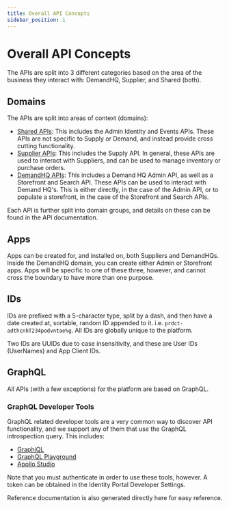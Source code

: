 ```yaml
---
title: Overall API Concepts
sidebar_position: 1
---
```


# Overall API Concepts

The APIs are split into 3 different categories based on the area of the business they interact with: DemandHQ, Supplier, and Shared (both).

## Domains

The APIs are split into areas of context (domains):

-   [Shared APIs](shared-apis/concepts): This includes the Admin Identity and Events APIs. These APIs are not specific to Supply or Demand, and instead provide cross cutting functionality.
-   [Supplier APIs](supplier-apis/concepts): This includes the Supply API. In general, these APIs are used to interact with Suppliers, and can be used to manage inventory or purchase orders.
-   [DemandHQ APIs](demandhq-apis/concepts): This includes a Demand HQ Admin API, as well as a Storefront and Search API. These APIs can be used to interact with Demand HQ's. This is either directly, in the case of the Admin API, or to populate a storefront, in the case of the Storefront and Search APIs.

Each API is further split into domain groups, and details on these can be found in the API documentation.

## Apps

Apps can be created for, and installed on, both Suppliers and DemandHQs. Inside the DemandHQ domain, you can create either Admin or Storefront apps. Apps will be specific to one of these three, however, and cannot cross the boundary to have more than one purpose.

## IDs

IDs are prefixed with a 5-character type, split by a dash, and then have a date created at, sortable, random ID appended to it. i.e. `prdct-adthcnhT234podvntae%g`. All IDs are globally unique to the platform.

Two IDs are UUIDs due to case insensitivity, and these are User IDs (UserNames) and App Client IDs.

## GraphQL

All APIs (with a few exceptions) for the platform are based on GraphQL.

### GraphQL Developer Tools

GraphQL related developer tools are a very common way to discover API functionality, and we support any of them that use the GraphQL introspection query. This includes:

-   [GraphiQL](https://github.com/graphql/graphiql)
-   [GraphQL Playground](https://github.com/graphql/graphql-playground)
-   [Apollo Studio](https://www.apollographql.com/docs/studio/explorer/)

Note that you must authenticate in order to use these tools, however. A token can be obtained in the Identity Portal Developer Settings.

Reference documentation is also generated directly here for easy reference.
